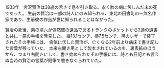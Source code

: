 1933年　宮沢賢治は38歳の若さで息を引き取る。永く肺の病に苦しんだ末の死であった。
生前の賢治は一部の詩人にのみ知られる、東北の田舎町の一無名作家であり、生前彼の作品が世に知られることはなかった。

賢治の死後、弟の清六が偶然彼の遺品であるトランクのポケットから2通の遺書と共に一冊の手帳を発見した。
縦13.1センチ、横7.5センチ、黒のレザーで装丁されたその手帳には、
病気に伏した賢治が、亡くなる2年前より病床で書き記した言葉が残っていた。
本来左開き用として製本されているのを、裏表紙のほうから、つまり右開きにして、書き始められたその手帳には、詩とも日記とも言えぬ当時の賢治の言葉が鉛筆で書きなぐられていた。



